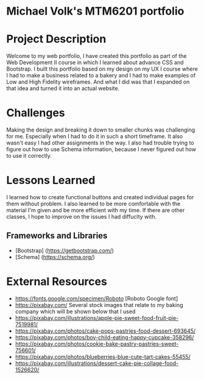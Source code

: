 # Michael Volk's MTM6201 portfolio

# Project Description 
Welcome to my web portfolio, I have created this portfolio as part of the Web Development II course in which I learned about advance CSS and Bootstrap. I built this portfolio based on my design on my UX I course where I had to make a business related to a bakery and I had to make examples of Low and High Fidelity wireframes. And what I did was that I expanded on that idea and turned it into an actual website. 

# Challenges
Making the design and breaking it down to smaller chunks was challenging for me. Especially when I had to do it in such a short timeframe. It also wasn't easy I had other assignments in the way. I also had trouble trying to figure out how to use Schema information, because I never figured out how to use it correctly. 

# Lessons Learned
I learned how to create functional buttons and created individual pages for them without problem. I also learned to be more comfortable with the material I'm given and be more efficient with my time. If there are other classes, I hope to improve on the issues I had diffuclty with. 

## Frameworks and Libraries
- [Bootstrap] (https://getbootstrap.com/)
- [Schema] (https://schema.org/)

# External Resources 
-  https://fonts.google.com/specimen/Roboto [Roboto Google font]
-  https://pixabay.com/ Several stock images that relate to my baking company which will be shown below that I used
-  https://pixabay.com/illustrations/apple-pie-sweet-food-fruit-pie-7519981/ 
-  https://pixabay.com/photos/cake-pops-pastries-food-dessert-693645/ 
-  https://pixabay.com/photos/boy-child-eating-happy-cupcake-358296/ 
-  https://pixabay.com/photos/cookie-bake-pastry-pastries-sweet-756601/ 
-  https://pixabay.com/photos/blueberries-blue-cute-tart-cakes-55455/ 
-  https://pixabay.com/illustrations/dessert-cake-pie-collage-food-1526620/ 
